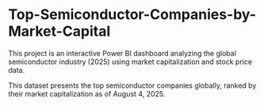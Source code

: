 # Top-Semiconductor-Companies-by-Market-Capital

This project is an interactive Power BI dashboard analyzing the global semiconductor industry (2025) using market capitalization and stock price data.

This dataset presents the top semiconductor companies globally, ranked by their market capitalization as of August 4, 2025.
